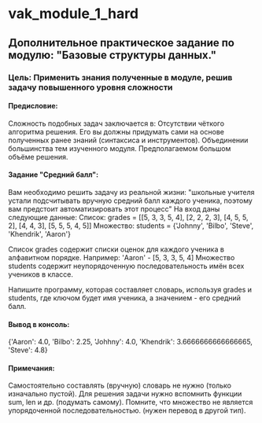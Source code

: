 # vak_module_1_hard
## Дополнительное практическое задание по модулю: "Базовые структуры данных."
### Цель: Применить знания полученные в модуле, решив задачу повышенного уровня сложности
#### Предисловие:
Сложность подобных задач заключается в:
Отсутствии чёткого алгоритма решения. Его вы должны придумать сами на основе полученных ранее знаний (синтаксиса и инструментов).
Объединении большинства тем изученного модуля.
Предполагаемом большом объёме решения.

#### Задание "Средний балл":
Вам необходимо решить задачу из реальной жизни: "школьные учителя устали подсчитывать вручную средний балл каждого ученика, поэтому вам предстоит автоматизировать этот процесс"
На вход даны следующие данные:
Список: grades = [[5, 3, 3, 5, 4], [2, 2, 2, 3], [4, 5, 5, 2], [4, 4, 3], [5, 5, 5, 4, 5]]
Множество: students = {'Johnny', 'Bilbo', 'Steve', 'Khendrik', 'Aaron'}

Список grades содержит списки оценок для каждого ученика в алфавитном порядке.
Например: 'Aaron' - [5, 3, 3, 5, 4]
Множество students содержит неупорядоченную последовательность имён всех учеников в классе.

Напишите программу, которая составляет словарь, используя grades и students, где ключом будет имя ученика, а значением - его средний балл.
#### Вывод в консоль:
{'Aaron': 4.0, 'Bilbo': 2.25, 'Johhny': 4.0, 'Khendrik': 3.6666666666666665, 'Steve': 4.8}

#### Примечания:
Самостоятельно составлять (вручную) словарь не нужно (только изначально пустой).
Для решения задачи нужно вспомнить функции sum, len и др. (подумать самому).
Помните, что множество не является упорядоченной последовательностью. (нужен перевод в другой тип).
